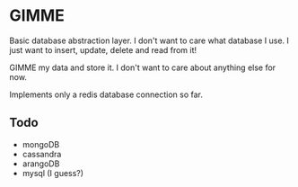 # GIMME

Basic database abstraction layer. I don't want to care what database I use.
I just want to insert, update, delete and read from it!

GIMME my data and store it. I don't want to care about anything else for now.

Implements only a redis database connection so far.

## Todo
- mongoDB
- cassandra
- arangoDB
- mysql (I guess?)